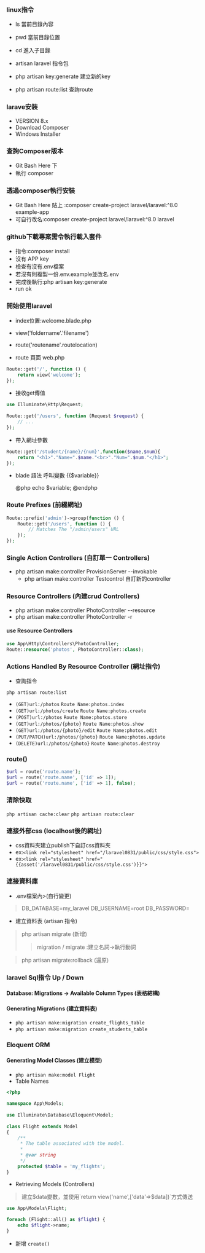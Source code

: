 ### linux指令
* ls 當前目錄內容
* pwd 當前目錄位置
* cd  進入子目錄

* artisan laravel 指令包
* php artisan key:generate 建立新的key
* php artisan route:list 查詢route

### larave安裝
* VERSION 8.x
* Download Composer
* Windows Installer

### 查詢Composer版本
* Git Bash Here 下
* 執行 composer

### 透過composer執行安裝
* Git Bash Here 貼上 :composer create-project laravel/laravel:^8.0 example-app
* 可自行改名:composer create-project laravel/laravel:^8.0 laravel

### github下載專案需令執行載入套件
* 指令:composer install
* 沒有 APP key
* 檢查有沒有.env檔案
* 若沒有則複製一份.env.example並改名.env
* 完成後執行:php artisan key:generate
* run ok

### 開始使用laravel
* index位置:welcome.blade.php
* view('foldername'.'filename')
* route('routename'.routelocation)

* route 頁面 web.php
```php 
Route::get('/', function () {
    return view('welcome');
});
```

* 接收get傳值
```php
use Illuminate\Http\Request;
 
Route::get('/users', function (Request $request) {
    // ...
});

```
* 帶入網址參數
```php
Route::get('/student/{name}/{num}',function($name,$num){
    return "<h1>"."Name=".$name."<br>"."Num=".$num."</h1>";
});
```

* blade 語法 呼叫變數
    {{$variable}}

    @php
    echo $variable;
    @endphp

### Route Prefixes (前綴網址)
```php
Route::prefix('admin')->group(function () {
    Route::get('/users', function () {
        // Matches The "/admin/users" URL
    });
});
```

### Single Action Controllers (自訂單一 Controllers)
* php artisan make:controller ProvisionServer --invokable
    * php artisan make:controller Testcontrol 自訂新的controller

### Resource Controllers (內建crud Controllers)
* php artisan make:controller PhotoController --resource
* php artisan make:controller PhotoController -r

#### use Resource Controllers
```php
use App\Http\Controllers\PhotoController;
Route::resource('photos', PhotoController::class);
```

### Actions Handled By Resource Controller (網址指令)

* 查詢指令
```
php artisan route:list
```
* `(GET)url:/photos`                `Route Name:photos.index`
* `(GET)url:/photos/create`         `Route Name:photos.create`
* `(POST)url:/photos`               `Route Name:photos.store`
* `(GET)url:/photos/{photo}`        `Route Name:photos.show`
* `(GET)url:/photos/{photo}/edit`   `Route Name:photos.edit`
* `(PUT/PATCH)url:/photos/{photo}`  `Route Name:photos.update`
* `(DELETE)url:/photos/{photo}`     `Route Name:photos.destroy`

### route()
```php
$url = route('route.name');
$url = route('route.name', ['id' => 1]);
$url = route('route.name', ['id' => 1], false);
```
### 清除快取
`php artisan cache:clear`
`php artisan route:clear`

### 連接外部css (localhost後的網址)

* css資料夾建立publish下自訂css資料夾
* ex:`<link rel="stylesheet" href="/laravel0831/public/css/style.css">`
* ex:`<link rel="stylesheet" href="{{asset('/laravel0831/public/css/style.css')}}">`

### 連接資料庫
* .env檔案內>(自行變更)
> DB_DATABASE=my_laravel 
> DB_USERNAME=root
> DB_PASSWORD=
* 建立資料表 (artisan 指令)
> php artisan migrate (新增)
>> migration / migrate :建立名詞->執行動詞

> php artisan migrate:rollback (還原)

### laravel Sql指令 Up / Down
#### Database: Migrations -> Available Column Types (表格結構)

#### Generating Migrations (建立資料表)
* `php artisan make:migration create_flights_table`
* `php artisan make:migration create_students_table`

### Eloquent ORM
#### Generating Model Classes (建立模型)
* `php artisan make:model Flight`
* Table Names
```php
<?php
 
namespace App\Models;
 
use Illuminate\Database\Eloquent\Model;
 
class Flight extends Model
{
    /**
     * The table associated with the model.
     *
     * @var string
     */
    protected $table = 'my_flights';
}
```

* Retrieving Models (Controllers)
> 建立$data變數，並使用`return view('name',['data'=>$data])`方式傳送
```php
use App\Models\Flight;
 
foreach (Flight::all() as $flight) {
    echo $flight->name;
}
```

* 新增 `create()`
